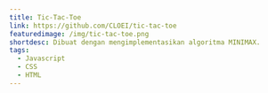 ```yaml
---
title: Tic-Tac-Toe
link: https://github.com/CLOEI/tic-tac-toe
featuredimage: /img/tic-tac-toe.png
shortdesc: Dibuat dengan mengimplementasikan algoritma MINIMAX.
tags:
  - Javascript
  - CSS
  - HTML
---
```

